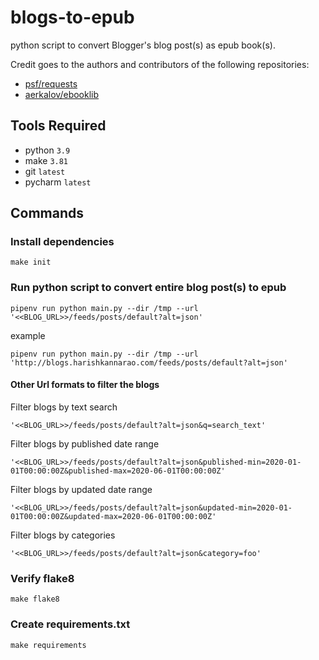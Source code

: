 # blogs-to-epub

python script to convert Blogger's blog post(s) as epub book(s).

Credit goes to the authors and contributors of the following repositories:

* [psf/requests](https://github.com/psf/requests)
* [aerkalov/ebooklib](https://github.com/aerkalov/ebooklib)

## Tools Required

* python `3.9`
* make `3.81`
* git `latest`
* pycharm `latest`

## Commands

### Install dependencies

    make init

### Run python script to convert entire blog post(s) to epub

    pipenv run python main.py --dir /tmp --url '<<BLOG_URL>>/feeds/posts/default?alt=json'

example

    pipenv run python main.py --dir /tmp --url 'http://blogs.harishkannarao.com/feeds/posts/default?alt=json'

#### Other Url formats to filter the blogs

Filter blogs by text search

    '<<BLOG_URL>>/feeds/posts/default?alt=json&q=search_text'

Filter blogs by published date range

    '<<BLOG_URL>>/feeds/posts/default?alt=json&published-min=2020-01-01T00:00:00Z&published-max=2020-06-01T00:00:00Z'

Filter blogs by updated date range

    '<<BLOG_URL>>/feeds/posts/default?alt=json&updated-min=2020-01-01T00:00:00Z&updated-max=2020-06-01T00:00:00Z'

Filter blogs by categories

    '<<BLOG_URL>>/feeds/posts/default?alt=json&category=foo'

### Verify flake8

    make flake8
    
### Create requirements.txt

    make requirements
